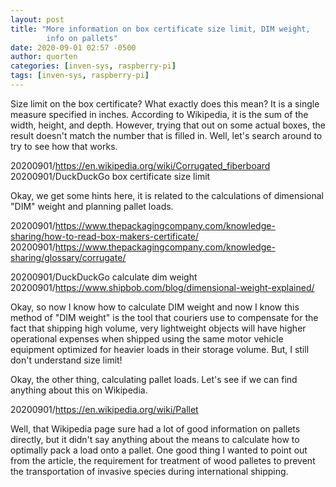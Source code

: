 ```yaml
---
layout: post
title: "More information on box certificate size limit, DIM weight,
        info on pallets"
date: 2020-09-01 02:57 -0500
author: quorten
categories: [inven-sys, raspberry-pi]
tags: [inven-sys, raspberry-pi]
---
```


Size limit on the box certificate?  What exactly does this mean?  It
is a single measure specified in inches.  According to Wikipedia, it
is the sum of the width, height, and depth.  However, trying that out
on some actual boxes, the result doesn't match the number that is
filled in.  Well, let's search around to try to see how that works.

20200901/https://en.wikipedia.org/wiki/Corrugated_fiberboard  
20200901/DuckDuckGo box certificate size limit

Okay, we get some hints here, it is related to the calculations of
dimensional "DIM" weight and planning pallet loads.

20200901/https://www.thepackagingcompany.com/knowledge-sharing/how-to-read-box-makers-certificate/  
20200901/https://www.thepackagingcompany.com/knowledge-sharing/glossary/corrugate/

20200901/DuckDuckGo calculate dim weight  
20200901/https://www.shipbob.com/blog/dimensional-weight-explained/

Okay, so now I know how to calculate DIM weight and now I know this
method of "DIM weight" is the tool that couriers use to compensate for
the fact that shipping high volume, very lightweight objects will have
higher operational expenses when shipped using the same motor vehicle
equipment optimized for heavier loads in their storage volume.  But, I
still don't understand size limit!

<!-- more -->

Okay, the other thing, calculating pallet loads.  Let's see if we can
find anything about this on Wikipedia.

20200901/https://en.wikipedia.org/wiki/Pallet

Well, that Wikipedia page sure had a lot of good information on
pallets directly, but it didn't say anything about the means to
calculate how to optimally pack a load onto a pallet.  One good thing
I wanted to point out from the article, the requirement for treatment
of wood palletes to prevent the transportation of invasive species
during international shipping.
